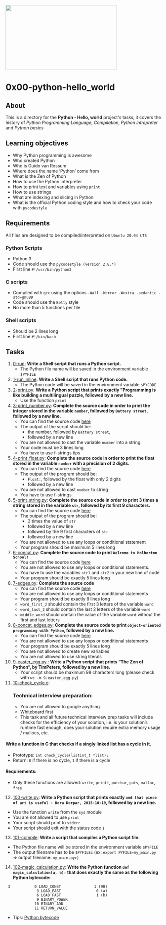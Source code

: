 <img src="https://codefather.tech/wp-content/uploads/2022/02/python-hello-world-840x480.png?ezimgfmt=ng%3Awebp%2Fngcb10%2Frs%3Adevice%2Frscb10-1" width=360 height=210>

# 0x00-python-hello_world
## About
This is a directory for the **Python - Hello, world** project's tasks, it covers the history of *_Python Programming Language_*, *Compilation*, *Python intrepreter* and *Python basics*
## Learning objectives
- Why Python programming is awesome
- Who created Python
- Who is Guido van Rossum
- Where does the name ‘Python’ come from
- What is the Zen of Python
- How to use the Python interpreter
- How to print text and variables using `print`
- How to use strings
- What are indexing and slicing in Python
- What is the official Python coding style and how to check your code with `pycodestyle`
## Requirements
All files are designed to be compiled/interpreted on `Ubuntu 20.04 LTS`
### Python Scripts
- Python 3
- Code should use the `pycodestyle (version 2.8.*)`
- First line `#!/usr/bin/python3`
### C scripts
- Compiled with `gcc` using the options `-Wall -Werror -Wextra -pedantic -std=gnu89`
- Code should use the `Betty` style
- No more than 5 functions per file
### Shell scripts
- Should be 2 lines long
- First line `#!/bin/bash`
## Tasks
1. [0-run](https://github.com/saad-out/alx-higher_level_programming/blob/main/0x00-python-hello_world/0-run): **Write a Shell script that runs a Python script.**
   * The Python file name will be saved in the environment variable `$PYFILE`
1. [1-run_inline](https://github.com/saad-out/alx-higher_level_programming/blob/main/0x00-python-hello_world/1-run_inline): **Write a Shell script that runs Python code.**
   * The Python code will be saved in the environment variable `$PYCODE`
1. [2-print.py](https://github.com/saad-out/alx-higher_level_programming/blob/main/0x00-python-hello_world/2-print.py): **Write a Python script that prints exactly "Programming is like building a multilingual puzzle, followed by a new line.**
   * Use the function `print`
1. [3-print_number.py](https://github.com/saad-out/alx-higher_level_programming/blob/main/0x00-python-hello_world/3-print_number.py): **Complete the source code in order to print the integer stored in the variable `number`, followed by `Battery street`, followed by a new line.**
   * You can find the source code [here](https://github.com/holbertonschool/0x00.py/blob/master/3-print_number.py)
   * The output of the script should be:
     * the number, followed by `Battery street`,
     * followed by a new line
   * You are not allowed to cast the variable `number` into a string
   * Your code must be 3 lines long
   * You have to use f-strings tips
1. [4-print_float.py](https://github.com/saad-out/alx-higher_level_programming/blob/main/0x00-python-hello_world/4-print_float.py): **Complete the source code in order to print the float stored in the variable `number` with a precision of 2 digits.**
   * You can find the source code [here](https://github.com/holbertonschool/0x00.py/blob/master/4-print_float.py)
   * The output of the program should be:
     * `Float:`, followed by the float with only 2 digits
     * followed by a new line
   * You are not allowed to cast `number` to string
   * You have to use f-strings
1. [5-print_string.py](https://github.com/saad-out/alx-higher_level_programming/blob/main/0x00-python-hello_world/5-print_string.py): **Complete the source code in order to print 3 times a string stored in the variable `str`, followed by its first 9 characters.**
   * You can find the source code [here](https://github.com/holbertonschool/0x00.py/blob/master/5-print_string.py)
   * The output of the program should be:
     * 3 times the value of `str`
     * followed by a new line
     * followed by the 9 first characters of `str`
     * followed by a new line
   * You are not allowed to use any loops or conditional statement
   * Your program should be maximum 5 lines long
1. [6-concat.py](https://github.com/saad-out/alx-higher_level_programming/blob/main/0x00-python-hello_world/6-concat.py): **Complete the source code to print `Welcome to Holberton School!`**
   * You can find the source code [here](https://github.com/holbertonschool/0x00.py/blob/master/6-concat.py)
   * You are not allowed to use any loops or conditional statements.
   * You have to use the variables `str1` and `str2` in your new line of code
   * Your program should be exactly 5 lines long
1. [7-edges.py](https://github.com/saad-out/alx-higher_level_programming/blob/main/0x00-python-hello_world/7-edges.py): **Complete the source code**
   * You can find the source code [here](https://github.com/holbertonschool/0x00.py/blob/master/7-edges.py)
   * You are not allowed to use any loops or conditional statements
   * Your program should be exactly 8 lines long
   * `word_first_3` should contain the first 3 letters of the variable `word`
   * `word_last_2` should contain the last 2 letters of the variable `word`
   * `middle_word` should contain the value of the variable `word` without the first and last letters
1. [8-concat_edges.py](https://github.com/saad-out/alx-higher_level_programming/blob/main/0x00-python-hello_world/8-concat_edges.py): **Complete the source code to print `object-oriented programming with Python`, followed by a new line.**
   * You can find the source code [here](https://github.com/holbertonschool/0x00.py/blob/master/8-concat_edges.py)
   * You are not allowed to use any loops or conditional statements
   * Your program should be exactly 5 lines long
   * You are not allowed to create new variables
   * You are not allowed to use string literals
1. [9-easter_egg.py ](https://github.com/saad-out/alx-higher_level_programming/blob/main/0x00-python-hello_world/9-easter_egg.py): **Write a Python script that prints “The Zen of Python”, by TimPeters, followed by a new line.**
   * Your script should be maximum 98 characters long (please check with `wc -m 9-easter_egg.py`)
1. [10-check_cycle.c](https://github.com/saad-out/alx-higher_level_programming/blob/main/0x00-python-hello_world/10-check_cycle.c):
   ### Technical interview preparation:
   * You are not allowed to google anything
   * Whiteboard first
   * This task and all future technical interview prep tasks will include checks for the efficiency of your solution, i.e. is your solution’s runtime fast enough, does your solution require extra memory usage / mallocs, etc.
#### Write a function in C that checks if a singly linked list has a cycle in it.
  * Prototype: `int check_cycle(listint_t *list);`
  * Return: `0` if there is no cycle, `1` if there is a cycle
#### Requirements:
  * Only these functions are allowed: `write`, `printf`, `putchar`, `puts`, `malloc`, `free`
12. [100-write.py](https://github.com/saad-out/alx-higher_level_programming/blob/main/0x00-python-hello_world/100-write.py): **Write a Python script that prints exactly `and that piece of art is useful - Dora Korpar, 2015-10-19`, followed by a new line.**
   * Use the function `write` from the `sys` module
   * You are not allowed to use `print`
   * Your script should print to `stderr`
   * Your script should exit with the status code `1`
13. [101-compile](https://github.com/saad-out/alx-higher_level_programming/blob/main/0x00-python-hello_world/101-compile): **Write a script that compiles a Python script file.**
   * The Python file name will be stored in the environment variable `$PYFILE`
   * The output filename has to be `$PYFILEc` (ex: `export PYFILE=my_main.py` => output filename: `my_main.pyc`)
14. [102-magic_calculation.py](https://github.com/saad-out/alx-higher_level_programming/blob/main/0x00-python-hello_world/102-magic_calculation.py): **Write the Python function `def magic_calculation(a, b):` that does exactly the same as the following Python bytecode:**
```
 3           0 LOAD_CONST               1 (98)
              3 LOAD_FAST                0 (a)
              6 LOAD_FAST                1 (b)
              9 BINARY_POWER
             10 BINARY_ADD
             11 RETURN_VALUE
```
   * Tips: [Python bytecode](https://docs.python.org/3.4/library/dis.html)
